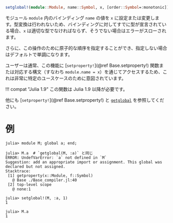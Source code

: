 ```julia
setglobal!(module::Module, name::Symbol, x, [order::Symbol=:monotonic])
```

モジュール `module` 内のバインディング `name` の値を `x` に設定または変更します。型変換は行われないため、バインディングに対してすでに型が宣言されている場合、`x` は適切な型でなければならず、そうでない場合はエラーがスローされます。

さらに、この操作のために原子的な順序を指定することができ、指定しない場合はデフォルトで単調になります。

ユーザーは通常、この機能に [`setproperty!`](@ref Base.setproperty!) 関数または対応する構文（すなわち `module.name = x`）を通じてアクセスするため、これは非常に特定のユースケースのために意図されています。

!!! compat "Julia 1.9"
    この関数は Julia 1.9 以降が必要です。


他にも [`setproperty!`](@ref Base.setproperty!) と [`getglobal`](@ref) を参照してください。

# 例

```jldoctest; filter = r"Stacktrace:(\n \[[0-9]+\].*\n.*)*"
julia> module M; global a; end;

julia> M.a  # `getglobal(M, :a)` と同じ
ERROR: UndefVarError: `a` not defined in `M`
Suggestion: add an appropriate import or assignment. This global was declared but not assigned.
Stacktrace:
 [1] getproperty(x::Module, f::Symbol)
   @ Base ./Base_compiler.jl:40
 [2] top-level scope
   @ none:1

julia> setglobal!(M, :a, 1)
1

julia> M.a
1
```
